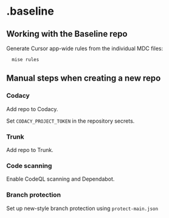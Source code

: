 # .baseline

## Working with the Baseline repo

Generate Cursor app-wide rules from the individual MDC files:

```shell
  mise rules
```

## Manual steps when creating a new repo

### Codacy

Add repo to Codacy.

Set `CODACY_PROJECT_TOKEN` in the repository secrets.

### Trunk

Add repo to Trunk.

### Code scanning

Enable CodeQL scanning and Dependabot.

### Branch protection

Set up new-style branch protection using `protect-main.json`
